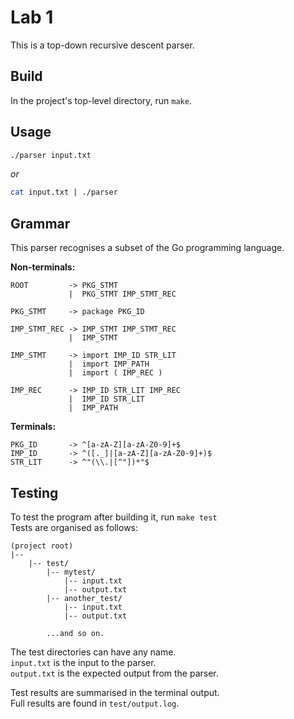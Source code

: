 # Lab 1
This is a top-down recursive descent parser.  

## Build
In the project's top-level directory, run `make`.  
## Usage
``` bash
./parser input.txt
```
_or_

``` bash
cat input.txt | ./parser
```

## Grammar
This parser recognises a subset of the Go programming language.  

**Non-terminals:**  
```
ROOT         -> PKG_STMT
             |  PKG_STMT IMP_STMT_REC

PKG_STMT     -> package PKG_ID

IMP_STMT_REC ->	IMP_STMT IMP_STMT_REC
             |  IMP_STMT

IMP_STMT     -> import IMP_ID STR_LIT
             |  import IMP_PATH
             |  import ( IMP_REC )

IMP_REC      -> IMP_ID STR_LIT IMP_REC
             |  IMP_ID STR_LIT
             |  IMP_PATH
```

**Terminals:**  
```
PKG_ID       ->	^[a-zA-Z][a-zA-Z0-9]+$
IMP_ID       -> ^([._]|[a-zA-Z][a-zA-Z0-9]+)$
STR_LIT      -> ^"(\\.|[^"])*"$
```

## Testing
To test the program after building it, run `make test`  
Tests are organised as follows:  
```
(project root)
|--
    |-- test/
        |-- mytest/
            |-- input.txt
            |-- output.txt
        |-- another_test/
            |-- input.txt
            |-- output.txt

        ...and so on.
```

The test directories can have any name.  
`input.txt` is the input to the parser.  
`output.txt` is the expected output from the parser.  

Test results are summarised in the terminal output.  
Full results are found in `test/output.log`.  
